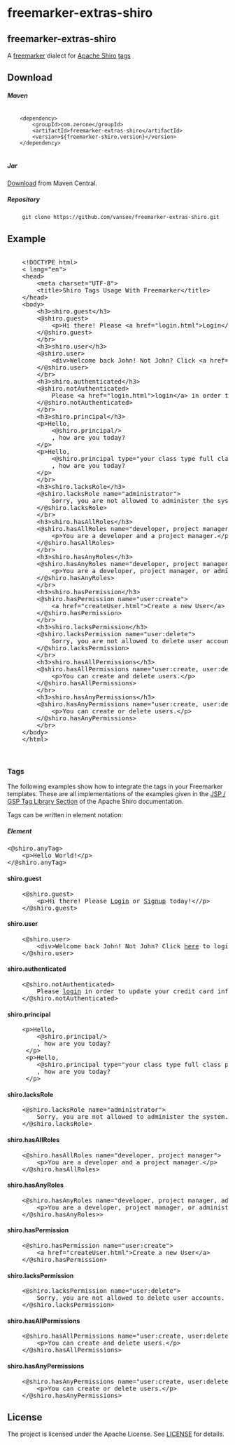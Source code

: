 # freemarker-extras-shiro
<h2>
    <a id="user-content-freemarker-extras-shiro" class="anchor" aria-hidden="true" href="#freemarker-extras-shiro">
    </a>
    freemarker-extras-shiro
</h2>
<p>
    A 
    <a href="https://freemarker.apache.org/">freemarker</a> 
    dialect for 
    <a href="https://shiro.apache.org/">Apache Shiro</a>
    <a href="https://shiro.apache.org/tags">tags</a>
</p>
<h2>
    <a id="user-content-download" class="anchor" aria-hidden="true" href="#download"></a>
    Download
</h2>
<h5>
    <a id="user-content-maven" class="anchor" aria-hidden="true" href="#maven"></a>
    Maven
</h5>
<pre>
<code>
    &lt;dependency&gt;
        &lt;groupId&gt;com.zerone&lt;/groupId&gt;
        &lt;artifactId&gt;freemarker-extras-shiro&lt;/artifactId&gt;
        &lt;version&gt;${freemarker-shiro.version}&lt;/version&gt;
    &lt;/dependency&gt;
</code>
</pre>
<h5>
    <a id="user-content-jar" class="anchor" aria-hidden="true" href="#jar"></a>
    Jar
</h5>
<p>
    <a href="#" rel="nofollow">Download</a>
     from Maven Central.
</p>
<h5>
    <a id="user-content-repository" class="anchor" aria-hidden="true" href="#repository"></a>
    Repository
</h5>
<pre>
    <code>git clone https://github.com/vansee/freemarker-extras-shiro.git</code>
</pre>
<h2>
    <a id="user-content-example" class="anchor" aria-hidden="true" href="#example"></a>
    Example
</h2>
<div class="highlight highlight-text-html-basic">
    <pre>
    <core>
    &lt;!DOCTYPE html&gt;
    &lt; lang="en"&gt;
    &lt;head&gt;
        &lt;meta charset="UTF-8"&gt;
        &lt;title&gt;Shiro Tags Usage With Freemarker&lt;/title&gt;
    &lt;/head&gt;
    &lt;body&gt;
        &lt;h3&gt;shiro.guest&lt;/h3&gt;
        &lt;@shiro.guest&gt;
            &lt;p&gt;Hi there! Please &lt;a href="login.html"&gt;Login&lt;/a&gt; or &lt;a href="signup.html"&gt;Signup&lt;/a&gt; today!&lt;/p&gt;
        &lt;&#47;@shiro.guest&gt;
        &lt;&#47;br&gt;
        &lt;h3&gt;shiro.user&lt;/h3&gt;
        &lt;@shiro.user&gt;
            &lt;div&gt;Welcome back John! Not John? Click &lt;a href="login.html"&gt;here&lt;/a&gt; to login.&lt;/div&gt;
        &lt;&#47;@shiro.user&gt;
        &lt;&#47;br&gt;
        &lt;h3&gt;shiro.authenticated&lt;/h3&gt;
        &lt;@shiro.notAuthenticated&gt;
            Please &lt;a href="login.html"&gt;login&lt;/a&gt; in order to update your credit card information.
        &lt;&#47;@shiro.notAuthenticated&gt;
        &lt;&#47;br&gt;
        &lt;h3&gt;shiro.principal&lt;/h3&gt;
        &lt;p&gt;Hello,
            &lt;@shiro.principal/&gt;
            , how are you today?
        &lt;/p&gt;
        &lt;p&gt;Hello,
            &lt;@shiro.principal type="your class type full class path" property="attribute name of class"/&gt;
            , how are you today?
        &lt;/p&gt;
        &lt;&#47;br&gt;
        &lt;h3&gt;shiro.lacksRole&lt;/h3&gt;
        &lt;@shiro.lacksRole name="administrator"&gt;
            Sorry, you are not allowed to administer the system.
        &lt;&#47;@shiro.lacksRole&gt;
        &lt;&#47;br&gt;
        &lt;h3&gt;shiro.hasAllRoles&lt;/h3&gt;
        &lt;@shiro.hasAllRoles name="developer, project manager"&gt;
            &lt;p&gt;You are a developer and a project manager.&lt;/p&gt;
        &lt;&#47;@shiro.hasAllRoles&gt;
        &lt;&#47;br&gt;
        &lt;h3&gt;shiro.hasAnyRoles&lt;/h3&gt;
        &lt;@shiro.hasAnyRoles name="developer, project manager, administrator"&gt;
            &lt;p&gt;You are a developer, project manager, or administrator.&lt;/p&gt;
        &lt;&#47;@shiro.hasAnyRoles&gt;
        &lt;&#47;br&gt;
        &lt;h3&gt;shiro.hasPermission&lt;/h3&gt;
        &lt;@shiro.hasPermission name="user:create"&gt;
            &lt;a href="createUser.html"&gt;Create a new User&lt;/a&gt;
        &lt;&#47;@shiro.hasPermission&gt;
        &lt;&#47;br&gt;
        &lt;h3&gt;shiro.lacksPermission&lt;/h3&gt;
        &lt;@shiro.lacksPermission name="user:delete"&gt;
            Sorry, you are not allowed to delete user accounts.
        &lt;&#47;@shiro.lacksPermission&gt;
        &lt;&#47;br&gt;
        &lt;h3&gt;shiro.hasAllPermissions&lt;/h3&gt;
        &lt;@shiro.hasAllPermissions name="user:create, user:delete"&gt;
            &lt;p&gt;You can create and delete users.&lt;/p&gt;
        &lt;&#47;@shiro.hasAllPermissions&gt;
        &lt;&#47;br&gt;
        &lt;h3&gt;shiro.hasAnyPermissions&lt;/h3&gt;
        &lt;@shiro.hasAnyPermissions name="user:create, user:delete"&gt;
            &lt;p&gt;You can create or delete users.&lt;/p&gt;
        &lt;&#47;@shiro.hasAnyPermissions&gt;
        &lt;&#47;br&gt;
    &lt;/body&gt;
    &lt;/html&gt;
    </core>
    </pre>
</div>
<h3>
    <a id="user-content-tags" class="anchor" aria-hidden="true" href="#tags"></a>
    Tags
</h3>
<p>The following examples show how to integrate the tags in your Freemarker templates.
These are all implementations of the examples given in the <a href="http://shiro.apache.org/web.html#Web-JSP%252FGSPTagLibrary" rel="nofollow">JSP / GSP Tag Library Section</a> of the Apache Shiro documentation.
</p>
<p>Tags can be written in element notation:</p>
<h5>
    <a id="user-content-element" class="anchor" aria-hidden="true" href="#element"></a>
    Element
</h5>
<div class="highlight highlight-text-html-basic">
<pre>
&lt;<span class="pl-ent"><span class="pl-ii">@shiro.anyTag</span></span>&gt;
    &lt;<span class="pl-ent">p</span>&gt;Hello World!&lt;/<span class="pl-ent">p</span>&gt;
&lt;/<span class="pl-ent"><span class="pl-ii">@shiro.anyTag</span></span>&gt;
</pre>
</div>
<h4>shiro.guest</h4>
<div class="highlight highlight-text-html-basic">
<pre>
    &lt;<span class="pl-ent"><span class="pl-ii">@shiro.guest</span></span>&gt;
        &lt;<span class="pl-ent">p</span>&gt;Hi there! Please <a href="login.html">Login</a> or <a href="signup.html">Signup</a> today!&lt;/<span class="pl-ent">/p</span>&gt;
    &lt;/<span class="pl-ent"><span class="pl-ii">@shiro.guest</span></span>&gt;
</pre>
</div>
<h4>shiro.user</h4>
<div class="highlight highlight-text-html-basic">
<pre>
    &lt;<span class="pl-ent"><span class="pl-ii">@shiro.user</span></span>&gt;
        &lt;<span class="pl-ent">div</span>&gt;Welcome back John! Not John? Click <a href="login.html">here</a> to login.&lt;<span class="pl-ent">/div</span>&gt;
    &lt;<span class="pl-ent"><span class="pl-ii">/@shiro.user</span></span>&gt;
</pre>
</div>
<h4>shiro.authenticated</h4>
<div class="highlight highlight-text-html-basic">
<pre>
    &lt;<span class="pl-ent"><span class="pl-ii">@shiro.notAuthenticated</span></span>&gt;
        Please <a href="login.html">login</a> in order to update your credit card information.
    &lt;<span class="pl-ent"><span class="pl-ii">/@shiro.notAuthenticated</span></span>&gt;
</pre>
</div>
<h4>shiro.principal</h4>
<div class="highlight highlight-text-html-basic">
<pre>
    &lt;<span class="pl-ent">p</span>&gt;Hello,
        &lt;<span class="pl-ent"><span class="pl-ii">@shiro.principal/</span></span>&gt;
        , how are you today?
     &lt;<span class="pl-ent">/p</span>&gt;
     &lt;<span class="pl-ent">p>Hello,
        &lt;<span class="pl-ent"><span class="pl-ii">@shiro.principal type="your class type full class path" property="attribute name of class"/</span></span>&gt;
        , how are you today?
     &lt;<span class="pl-ent">/p</span>&gt;
</pre>
</div>
<h4>shiro.lacksRole</h4>
<div class="highlight highlight-text-html-basic">
<pre>
    &lt;<span class="pl-ent"><span class="pl-ii">@shiro.lacksRole name="administrator"</span></span>&gt;
        Sorry, you are not allowed to administer the system.
    &lt;<span class="pl-ent"><span class="pl-ii">/@shiro.lacksRole</span></span>&gt;
</pre>
</div>
<h4>shiro.hasAllRoles</h4>
<div class="highlight highlight-text-html-basic">
<pre>
    &lt;<span class="pl-ent"><span class="pl-ii">@shiro.hasAllRoles name="developer, project manager"</span></span>&gt;
        &lt;<span class="pl-ent">p</span>&gt;You are a developer and a project manager.&lt;<span class="pl-ent">/p</span>&gt;
    &lt;<span class="pl-ent"><span class="pl-ii">/@shiro.hasAllRoles</span></span>&gt;
</pre>
</div>
<h4>shiro.hasAnyRoles</h4>
<div class="highlight highlight-text-html-basic">
<pre>
    &lt;<span class="pl-ent"><span class="pl-ii">@shiro.hasAnyRoles name="developer, project manager, administrator"</span></span>&gt;
        &lt;<span class="pl-ent">p</span>&gt;You are a developer, project manager, or administrator.&lt;<span class="pl-ent">/p</span>&gt;
    &lt;<span class="pl-ent"><span class="pl-ii">/@shiro.hasAnyRoles></span></span>&gt;
</pre>
</div>
<h4>shiro.hasPermission</h4>
<div class="highlight highlight-text-html-basic">
<pre>
    &lt;<span class="pl-ent"><span class="pl-ii">@shiro.hasPermission name="user:create"</span></span>&gt;
        &lt;<span class="pl-ent">a href="createUser.html"</span>&gt;Create a new User&lt;<span class="pl-ent">/a</span>&gt;
    &lt;<span class="pl-ent"><span class="pl-ii">/@shiro.hasPermission</span></span>&gt;
</pre>
</div>
<h4>shiro.lacksPermission</h4>
<div class="highlight highlight-text-html-basic">
<pre>
    &lt;<span class="pl-ent"><span class="pl-ii">@shiro.lacksPermission name="user:delete"</span></span>&gt;
        Sorry, you are not allowed to delete user accounts.
    &lt;<span class="pl-ent"><span class="pl-ii">/@shiro.lacksPermission</span></span>&gt;
</pre>
</div>
<h4>shiro.hasAllPermissions</h4>
<div class="highlight highlight-text-html-basic">
<pre>
    &lt;<span class="pl-ent"><span class="pl-ii">@shiro.hasAllPermissions name="user:create, user:delete"</span></span>&gt;
        &lt;<span class="pl-ent">p</span>&gt;You can create and delete users.&lt;<span class="pl-ent">/p</span>&gt;
    &lt;<span class="pl-ent"><span class="pl-ii">/@shiro.hasAllPermissions</span></span>&gt;
</pre>
</div>
<h4>shiro.hasAnyPermissions</h4>
<div class="highlight highlight-text-html-basic">
<pre>
    &lt;<span class="pl-ent"><span class="pl-ii">@shiro.hasAnyPermissions name="user:create, user:delete"</span></span>&gt;
        &lt;<span class="pl-ent">p</span>&gt;You can create or delete users.&lt;<span class="pl-ent">/p</span>&gt;
    &lt;<span class="pl-ent"><span class="pl-ii">/@shiro.hasAnyPermissions</span></span>&gt;
</pre>
</div>
<h2>
    <a id="user-content-license" class="anchor" aria-hidden="true" href="#license"></a>
    License
</h2>
<p>The project is licensed under the Apache License. See <a href="/vansee/freemarker-extras-shiro/blob/master/LICENSE">LICENSE</a> for details.</p>